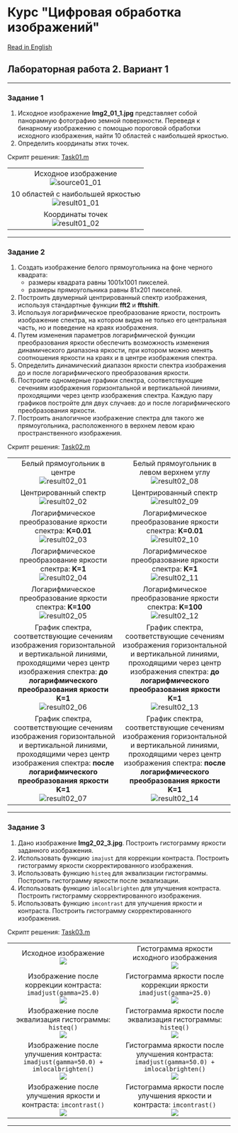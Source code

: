 # Курс "Цифровая обработка изображений"
[Read in English][en]

## Лабораторная работа 2. Вариант 1


---
### Задание 1
1. Исходное изображение **Img2_01_1.jpg** представляет собой панорамную фотографию земной поверхности. Переведя к бинарному изображению с помощью пороговой обработки исходного изображения, найти 10 областей с наибольшей яркостью.
2. Определить координаты этих точек.

Скрипт решения: [Task01.m][Task01]

||
|:---:|
|Исходное изображение <br> ![source01_01]|
|10 областей с наибольшей яркостью <br> ![result01_01]|
|Координаты точек <br> ![result01_02]|


---
### Задание 2
1. Создать изображение белого прямоугольника на фоне черного квадрата: 
    - размеры квадрата равны 1001х1001 пикселей. 
    - размеры прямоугольника равны 81х201 пикселей.
2. Построить двумерный центрированный спектр изображения, используя стандартные функции **fft2** и **fftshift**.
3. Используя логарифмическое преобразование яркости, построить изображение спектра, на котором видна не только его центральная часть, но и поведение на краях изображения.
3. Путем изменения параметров логарифмической функции преобразования яркости обеспечить возможность изменения динамического диапазона яркости, при котором можно менять соотношения яркости на краях и в центре изображения спектра.
4. Определить динамический диапазон яркости спектра изображения до и после логарифмического преобразования яркости.
5. Построите одномерные графики спектра, соответствующие сечениям изображения горизонтальной и вертикальной линиями, проходящими через центр изображения спектра. Каждую пару графиков постройте для двух случаев: до и после логарифмического преобразования яркости.
5. Построить аналогичное изображение спектра для такого же прямоугольника, расположенного в верхнем левом краю пространственного изображения.


Скрипт решения: [Task02.m][Task02]

|||
|:---:|:---:|
|Белый прямоугольник в центре <br> ![result02_01]|Белый прямоугольник в левом верхнем углу <br> ![result02_08]|
|Центрированный спектр <br> ![result02_02]|Центрированный спектр  <br> ![result02_09]|
|Логарифмическое преобразование яркости спектра: **K=0.01** <br> ![result02_03]|Логарифмическое преобразование яркости спектра: **K=0.01** <br> ![result02_10]|
|Логарифмическое преобразование яркости спектра: **K=1** <br> ![result02_04]|Логарифмическое преобразование яркости спектра: **K=1** <br> ![result02_11]|
|Логарифмическое преобразование яркости спектра: **K=100** <br> ![result02_05]|Логарифмическое преобразование яркости спектра: **K=100** <br> ![result02_12]|
|График спектра, соответствующие сечениям изображения горизонтальной и вертикальной линиями, проходящими через центр изображения спектра: **до логарифмического преобразования яркости K=1** <br> ![result02_06]|График спектра, соответствующие сечениям изображения горизонтальной и вертикальной линиями, проходящими через центр изображения спектра: **до логарифмического преобразования яркости K=1** <br> ![result02_13]|
|График спектра, соответствующие сечениям изображения горизонтальной и вертикальной линиями, проходящими через центр изображения спектра: **после логарифмического преобразования яркости K=1** <br> ![result02_07]|График спектра, соответствующие сечениям изображения горизонтальной и вертикальной линиями, проходящими через центр изображения спектра: **после логарифмического преобразования яркости K=1** <br> ![result02_14]|


---
### Задание 3
1. Дано изображение **Img2_02_3.jpg**. Построить гистограмму яркости заданного изображения.
2. Использовать функцию `imajust` для коррекции контраста. Построить гистограмму яркости скорректированного изображения.
3. Использовать функцию `histeq` для эквализации гистограммы. Построить гистограмму яркости после эквализации. 
4. Использовать функцию `imlocalbrighten` для улучшения контраста. Построить гистограмму скорректированного изображения.
5. Использовать функцию `imcontrast` для улучшения яркости и контраста. Построить гистограмму скорректированного изображения.

Скрипт решения: [Task03.m][Task03]


<table width="100%">
  <tr align="center">
    <td width="50%">
        Исходное изображение <br>
        <img src="resources/Img2_01_3.jpg">
    </td>
    <td width="50%">
        Гистограмма яркости исходного изображения <br>
        <img src="results/lab02_opt01_task03_01.png">        
    </td>
  </tr>
  <tr align="center">
    <td width="50%">
        Изображение после коррекции контраста: <code>imadjust(gamma=25.0)</code> <br>
        <img src="results/lab02_opt01_task03_02.png">
    </td>
    <td width="50%">
        Гистограмма яркости после коррекции яркости <code>imadjust(gamma=25.0)</code> <br>
        <img src="results/lab02_opt01_task03_03.png">        
    </td>
  </tr>
  <tr align="center">
    <td width="50%">
        Изображение после эквализация гистограммы: <code>histeq()</code> <br>
        <img src="results/lab02_opt01_task03_04.png">
    </td>
    <td width="50%">
        Гистограмма яркости после эквализация гистограммы: <code>histeq()</code> <br>
        <img src="results/lab02_opt01_task03_05.png">        
    </td>
  </tr>
  <tr align="center">
    <td width="50%">
        Изображение после улучшения контраста: <code>imadjust(gamma=50.0) + imlocalbrighten()</code> <br>
        <img src="results/lab02_opt01_task03_06.png">
    </td>
    <td width="50%">
        Гистограмма яркости после улучшения контраста: <code>imadjust(gamma=50.0) + imlocalbrighten()</code> <br>
        <img src="results/lab02_opt01_task03_07.png">        
    </td>
  </tr>
  <tr align="center">
    <td width="50%">
        Изображение после улучшения яркости и контраста: <code>imcontrast()</code> <br>
        <img src="results/lab02_opt01_task03_08.png">
    </td>
    <td width="50%">
        Гистограмма яркости после улучшения яркости и контраста: <code>imcontrast()</code> <br>
        <img src="results/lab02_opt01_task03_09.png">        
    </td>
  </tr>
</table>


---
[en]: README.md
[ru]: README-ru.md
[Task01]: Task01.m
[Task02]: Task02.m
[Task03]: Task03.m
[source01_01]: resources/Img2_01_1.jpg
[source03_01]: resources/Img2_01_3.jpg
[result01_01]: results/lab02_opt01_task01_01.png
[result01_02]: results/lab02_opt01_task01_02.png
[result02_01]: results/lab02_opt01_task02_01.png
[result02_02]: results/lab02_opt01_task02_02.png
[result02_03]: results/lab02_opt01_task02_03.png
[result02_04]: results/lab02_opt01_task02_04.png
[result02_05]: results/lab02_opt01_task02_05.png
[result02_06]: results/lab02_opt01_task02_06.png
[result02_07]: results/lab02_opt01_task02_07.png
[result02_08]: results/lab02_opt01_task02_08.png
[result02_09]: results/lab02_opt01_task02_09.png
[result02_10]: results/lab02_opt01_task02_10.png
[result02_11]: results/lab02_opt01_task02_11.png
[result02_12]: results/lab02_opt01_task02_12.png
[result02_13]: results/lab02_opt01_task02_13.png
[result02_14]: results/lab02_opt01_task02_14.png
[result03_01]: results/lab02_opt01_task03_01.png
[result03_02]: results/lab02_opt01_task03_02.png
[result03_03]: results/lab02_opt01_task03_03.png
[result03_04]: results/lab02_opt01_task03_04.png
[result03_05]: results/lab02_opt01_task03_05.png
[result03_06]: results/lab02_opt01_task03_06.png
[result03_07]: results/lab02_opt01_task03_07.png
[result03_08]: results/lab02_opt01_task03_08.png
[result03_09]: results/lab02_opt01_task03_09.png
